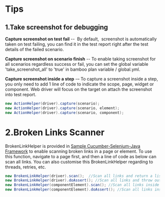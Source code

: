 # Tips

## **1.Take screenshot for debugging**

**Capture screenshot on test fail** --  By default,  screenshot is automatically taken on test failing, you can find it in the test report right after the test details of the failed scenario.

**Capture screenshot on scenario finish** -- To enable taking screenshot for all scenarios regardless success or fail, you can set the global variable 'take\_screenshot\_all' to 'true' in bamboo plan variable / global.yml.

**Capture screenshot inside a step** -– To capture a screenshot inside a step, you only need to add 1 line of code to indicate the scope, page, widget or component. Web driver will focus on the target on attach the screenshot into test report.

``` java
new ActionHelper(driver).capture(scenario);
new ActionHelper(driver).capture(scenario, element);
new ActionHelper(driver).capture(scenario, component);
```

# 2.Broken Links Scanner

BrokenLinkHelper is provided in [Sample Cucumber-Selenium-Java Framework](Sample_Cucumber-Selenium-Java_Framework) to enable scanning broken links in a page or element. To use this function, navigate to a page first, and then a line of code as below can scan all links. You can also customise this BrokenLinkHelper regarding to threads, retries, etc. 

``` java
new BrokenLinkHelper(driver).scan();  //Scan all links and return a list of broken links
new BrokenLinkHelper(driver).doAssert(); //Scan all links and throw out exception if any broken link found.
new BrokenLinkHelper(componentElement).scan(); //Scan all links inside an element and return a list of broken links
new BrokenLinkHelper(componentElement).doAssert(); //Scan all links inside an element and throw out exception if any broken link found.
```
